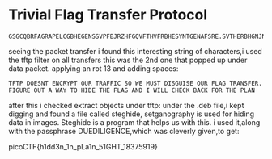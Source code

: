 # Trivial Flag Transfer Protocol
 
```
GSGCQBRFAGRAPELCGBHEGENSSVPFBJRZHFGQVFTHVFRBHESYNTGENAFSRE.SVTHERBHGNJNLGBUVQRGURSYNTNAQVJVYYPURPXONPXSBEGURCYNA
```
seeing the packet transfer i found this interesting string of characters,i used the tftp filter on all transfers
this was the 2nd one that popped up under data packet.
applying an rot 13 and adding spaces:
```
TFTP DOESNT ENCRYPT OUR TRAFFIC SO WE MUST DISGUISE OUR FLAG TRANSFER. FIGURE OUT A WAY TO HIDE THE FLAG AND I WILL CHECK BACK FOR THE PLAN
```
after this i checked extract objects under tftp:
under the .deb file,i kept digging and found a file called steghide,
setganography is used for hiding data in images.
Steghide is a program that helps us with this.
i used it,along with the passphrase DUEDILIGENCE,which
was cleverly given,to get:

picoCTF{h1dd3n_1n_pLa1n_51GHT_18375919}

